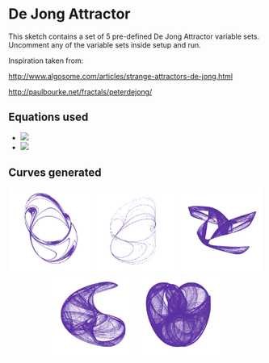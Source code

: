 # De Jong Attractor

This sketch contains a set of 5 pre-defined De Jong Attractor variable sets. Uncomment any of the variable sets inside setup and run.

Inspiration taken from:

http://www.algosome.com/articles/strange-attractors-de-jong.html

http://paulbourke.net/fractals/peterdejong/

## Equations used
  * <img src="https://latex.codecogs.com/gif.latex?\inline&space;\bg_white&space;x_{t&plus;1}&space;=&space;\sin(a\ast&space;y_{t})&space;-&space;\cos(b\ast&space;x_{t})" />
  * <img
  src="https://latex.codecogs.com/gif.latex?\inline&space;\bg_white&space;y_{t&plus;1}&space;=&space;\sin(c\ast&space;x_{t})&space;-&space;\cos(d\ast&space;y_{t})" />

## Curves generated
<p align="center">
  <img src="images/screenShot-01.png" width="165px"/>
  <img src="images/screenShot-02.png" width="165px"/>
  <img src="images/screenShot-03.png" width="165px"/>
  <img src="images/screenShot-04.png" width="165px"/>
  <img src="images/screenShot-05.png" width="165px"/>
</p>

